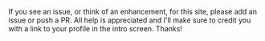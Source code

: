 If you see an issue, or think of an enhancement, for this site, please add an issue or push a PR. All help is appreciated and I'll make sure to credit you with a link to your profile in the intro screen. Thanks!
